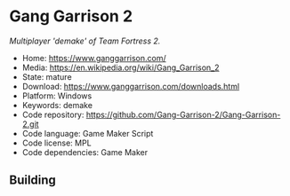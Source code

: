 # Gang Garrison 2

_Multiplayer 'demake' of Team Fortress 2._

- Home: https://www.ganggarrison.com/
- Media: https://en.wikipedia.org/wiki/Gang_Garrison_2
- State: mature
- Download: https://www.ganggarrison.com/downloads.html
- Platform: Windows
- Keywords: demake
- Code repository: https://github.com/Gang-Garrison-2/Gang-Garrison-2.git
- Code language: Game Maker Script
- Code license: MPL
- Code dependencies: Game Maker

## Building

